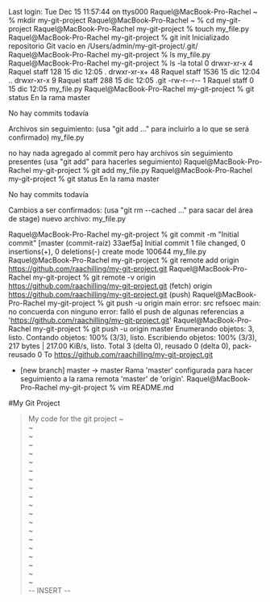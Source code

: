 Last login: Tue Dec 15 11:57:44 on ttys000
Raquel@MacBook-Pro-Rachel ~ % mkdir my-git-project
Raquel@MacBook-Pro-Rachel ~ % cd my-git-project
Raquel@MacBook-Pro-Rachel my-git-project % touch my_file.py
Raquel@MacBook-Pro-Rachel my-git-project % git init
Inicializado repositorio Git vacío en /Users/admin/my-git-project/.git/
Raquel@MacBook-Pro-Rachel my-git-project % ls
my_file.py
Raquel@MacBook-Pro-Rachel my-git-project % ls -la
total 0
drwxr-xr-x   4 Raquel  staff   128 15 dic 12:05 .
drwxr-xr-x+ 48 Raquel  staff  1536 15 dic 12:04 ..
drwxr-xr-x   9 Raquel  staff   288 15 dic 12:05 .git
-rw-r--r--   1 Raquel  staff     0 15 dic 12:05 my_file.py
Raquel@MacBook-Pro-Rachel my-git-project % git status 
En la rama master

No hay commits todavía

Archivos sin seguimiento:
  (usa "git add <archivo>..." para incluirlo a lo que se será confirmado)
	my_file.py

no hay nada agregado al commit pero hay archivos sin seguimiento presentes (usa "git add" para hacerles seguimiento)
Raquel@MacBook-Pro-Rachel my-git-project % git add my_file.py
Raquel@MacBook-Pro-Rachel my-git-project % git status
En la rama master

No hay commits todavía

Cambios a ser confirmados:
  (usa "git rm --cached <archivo>..." para sacar del área de stage)
	nuevo archivo:  my_file.py

Raquel@MacBook-Pro-Rachel my-git-project % git commit -m "Initial commit"
[master (commit-raíz) 33aef5a] Initial commit
 1 file changed, 0 insertions(+), 0 deletions(-)
 create mode 100644 my_file.py
Raquel@MacBook-Pro-Rachel my-git-project % git remote add origin https://github.com/raachilling/my-git-project.git
Raquel@MacBook-Pro-Rachel my-git-project % git remote -v
origin	https://github.com/raachilling/my-git-project.git (fetch)
origin	https://github.com/raachilling/my-git-project.git (push)
Raquel@MacBook-Pro-Rachel my-git-project % git push -u origin main
error: src refsoec main: no concuerda con ninguno
error: falló el push de algunas referencias a 'https://github.com/raachilling/my-git-project.git'
Raquel@MacBook-Pro-Rachel my-git-project % git push -u origin master
Enumerando objetos: 3, listo.
Contando objetos: 100% (3/3), listo.
Escribiendo objetos: 100% (3/3), 217 bytes | 217.00 KiB/s, listo.
Total 3 (delta 0), reusado 0 (delta 0), pack-reusado 0
To https://github.com/raachilling/my-git-project.git
 * [new branch]      master -> master
Rama 'master' configurada para hacer seguimiento a la rama remota 'master' de 'origin'.
Raquel@MacBook-Pro-Rachel my-git-project % vim README.md

#My Git Project 

> My code for the git project
~                                                                               
~                                                                               
~                                                                               
~                                                                               
~                                                                               
~                                                                               
~                                                                               
~                                                                               
~                                                                               
~                                                                               
~                                                                               
~                                                                               
~                                                                               
~                                                                               
~                                                                               
~                                                                               
~                                                                               
~                                                                               
~                                                                               
~                                                                               
-- INSERT --
